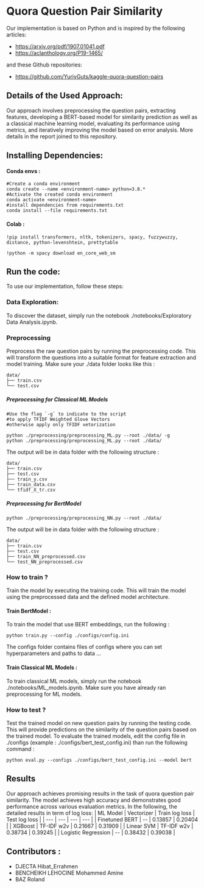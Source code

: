 # Quora Question Pair Similarity


Our implementation is based on Python and is inspired by the following articles:

- https://arxiv.org/pdf/1907.01041.pdf
- https://aclanthology.org/P19-1465/

and these Github repositories: 
- https://github.com/YuriyGuts/kaggle-quora-question-pairs

## Details of the Used Approach:
Our approach involves preprocessing the question pairs, extracting features, developing a BERT-based model for similarity prediction as well as a classical machine learning model, evaluating its performance using metrics, and iteratively improving the model based on error analysis. More details in the report joined to this repository.

## Installing Dependencies:

#### Conda envs : 

````
#Create a conda environment
conda create --name <environment-name> python=3.8.* 
#Activate the created conda environment
conda activate <environment-name>
#install dependencies from requirements.txt 
conda install --file requirements.txt

 ```` 
#### Colab : 

````
!pip install transformers, nltk, tokenizers, spacy, fuzzywuzzy, distance, python-levenshtein, prettytable

!python -m spacy download en_core_web_sm

 ```` 
 
## Run the code:
To use our implementation, follow these steps:
### Data Exploration:
To discover the dataset, simply run the notebook ./notebooks/Exploratory Data Analysis.ipynb. 
### Preprocessing 
Preprocess the raw question pairs by running the preprocessing code. This will transform the questions into a suitable format for feature extraction and model training. Make sure your ./data folder looks like this : 

````
data/
├── train.csv
└── test.csv
 ````

##### Preprocessing for Classical ML Models 

````
#Use the flag `-g` to indicate to the script 
#to apply TFIDF Weighted Glove Vectors 
#otherwise apply only TFIDF vetorization

python ./preprocessing/preprocessing_ML.py --root ./data/ -g
python ./preprocessing/preprocessing_ML.py --root ./data/
````
The output will be in data folder with the following structure : 

````
data/
├── train.csv
├── test.csv
├── train_y.csv
├── train_data.csv
└── tfidf_X_tr.csv
````

##### Preprocessing for BertModel 

````
python ./preprocessing/preprocessing_NN.py --root ./data/ 

````
The output will be in data folder with the following structure :  

````
data/
├── train.csv
├── test.csv
├── train_NN_preprocessed.csv
└── test_NN_preprocessed.csv
````

### How to train ?
Train the model by executing the training code. This will train the model using the preprocessed data and the defined model architecture. 

#### Train BertModel : 
To train the model that use BERT embeddings, run the following :

````
python train.py --config ./configs/config.ini
````

The configs folder contains files of configs where you can set hyperparameters and paths to data ...

#### Train Classical ML Models : 
To train classical ML models, simply run the notebook ./notebooks/ML_models.ipynb. 
Make sure you have already ran preprocessing for ML models. 



### How to test ?
Test the trained model on new question pairs by running the testing code. This will provide predictions on the similarity of the question pairs based on the trained model. To evaluate the trained models, edit the config file in ./configs (example : ./configs/bert_test_config.ini) than run the following command : 
 ````
 python eval.py --configs ./configs/bert_test_config.ini --model bert

 ````

## Results
Our approach achieves promising results in the task of quora question pair similarity. The model achieves high accuracy and demonstrates good performance across various evaluation metrics. In the following, the detailed results in term of log loss: 
| ML Model | Vectorizer | Train log loss | Test log loss |
| --- | --- | --- | --- |
| Finetuned BERT |   --   | 0.13857 | 0.20404 |
| XGBoost | TF-IDF w2v | 0.21667 | 0.31909 |
| Linear SVM | TF-IDF w2v  | 0.38734 |  0.39245  |
| Logistic Regression | -- | 0.38432 |  0.39038 |

## Contributors :
  - DJECTA Hibat_Errahmen
  - BENCHEIKH LEHOCINE Mohammed Amine
  - BAZ Roland


  

  

